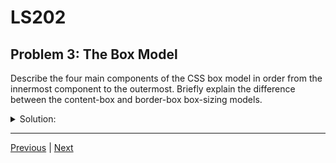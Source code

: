 # LS202
## Problem 3: The Box Model

Describe the four main components of the CSS box model in order from the innermost component to the outermost. Briefly explain the difference between the content-box and border-box box-sizing models.

<details>
<summary>Solution:</summary>

The four components of the box model, from innermost to outermost, are:

- **Content**: The area where the text and images appear.
- **Padding**: The transparent area around the content, inside the border.
- **Border**: A border that goes around the padding and content.
- **Margin**: The transparent area outside the border, which separates the element from other elements.

The difference between box-sizing models lies in how the element's total width and height are calculated:

- **content-box (default)**: The width and height properties apply only to the content area. Padding and border are added outside this width and height, increasing the element's total size.
- **border-box**: The width and height properties include the content, padding, and border. This makes layout calculations more predictable, as the element's rendered size will match the specified width and height.

</details>

---

[Previous](02.md) | [Next](04.md)